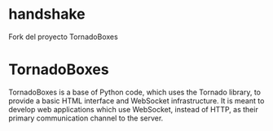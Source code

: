 # handshake
Fork del proyecto TornadoBoxes

# TornadoBoxes
TornadoBoxes is a base of Python code, which uses the Tornado library, to provide a basic HTML interface and WebSocket
infrastructure. It is meant to develop web applications which use WebSocket, instead of HTTP, as their primary communication
channel to the server.
